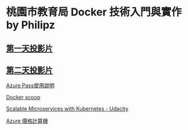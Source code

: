 # 桃園市教育局 Docker 技術入門與實作 by Philipz

## [第一天投影片](./106年桃園市教育局Docker研習班Day1.pdf)

## [第二天投影片](./106年桃園市教育局Docker研習班Day2.pdf)

[Azure Pass使用說明](./AzurePass運用個人帳號申請.pdf)

[Docker scoop](http://docker-software-inc.scoop.it/t/docker-by-docker)

[Scalable Microservices with Kubernetes - Udacity](https://classroom.udacity.com/courses/ud615/)

[Azure 價格計算機](https://azure.microsoft.com/zh-tw/pricing/calculator/)
